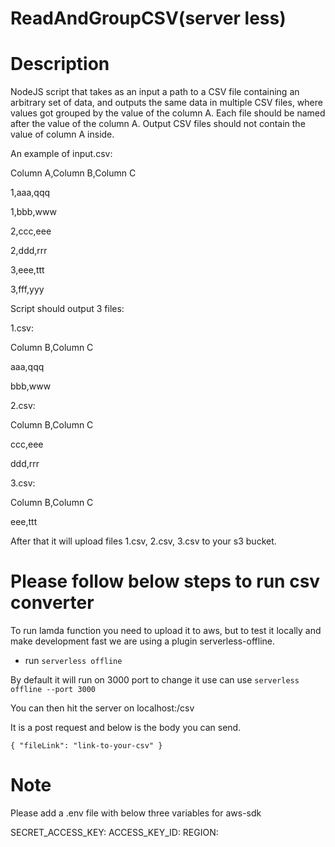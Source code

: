 # ReadAndGroupCSV(server less)

# Description

NodeJS script that takes as an input a path to a CSV file containing an arbitrary set of data, and outputs the same data in multiple CSV files, where values got grouped by the value of the column A. Each file should be named after the value of the column A. Output CSV files should not contain the value of column A inside.

An example of input.csv:

Column A,Column B,Column C

1,aaa,qqq

1,bbb,www

2,ccc,eee

2,ddd,rrr

3,eee,ttt

3,fff,yyy

Script should output 3 files:

1.csv:

Column B,Column C

aaa,qqq

bbb,www

2.csv:

Column B,Column C

ccc,eee

ddd,rrr

3.csv:

Column B,Column C

eee,ttt

After that it will upload files 1.csv, 2.csv, 3.csv to your s3 bucket.

# Please follow below steps to run csv converter

To run lamda function you need to upload it to aws, but to test it locally and make development fast we are using a plugin serverless-offline. 
 

- run `serverless offline` 

By default it will run on 3000 port to change it use can use
`serverless offline --port 3000`

You can then hit the server on localhost:<your-port>/csv

It is a post request and below is the body you can send.

`{
    "fileLink": "link-to-your-csv"
}`

# Note
Please add a .env file with below three variables for aws-sdk

SECRET_ACCESS_KEY:
ACCESS_KEY_ID:
REGION:

